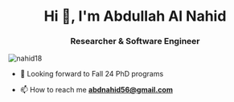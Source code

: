 <h1 align="center">Hi 👋, I'm Abdullah Al Nahid</h1>
<h3 align="center">Researcher & Software Engineer</h3>

<p align="left"> <img src="https://komarev.com/ghpvc/?username=nahid18&label=Profile%20views&color=0e75b6&style=flat" alt="nahid18" /> </p>

- 👯 Looking forward to Fall 24 PhD programs

- 📫 How to reach me **abdnahid56@gmail.com**
